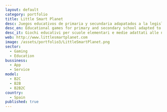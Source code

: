 ```yaml
---
layout: default
category: portfolio
title: Little Smart Planet
desc: Juegos educativos de primaria y secundaria adapatados a la legislación educativa oficial de cada pais
desc_en: Educational games for primary and secondary school adapted to the official legislation of each country.
desc_it: Giochi educativi per scuole elementari e medie adattati alle norme ufficiali di ogni paese.
web: http://www.littlesmartplanet.com
image: /assets/portfolio3/LittleSmartPlanet.png
sector: 
  - Gaming
  - Education
bussiness: 
  - App
  - Service
model:
  - B2C
  - B2B
  - B2B2C
country: 
  - Spain
published: true
---
```

